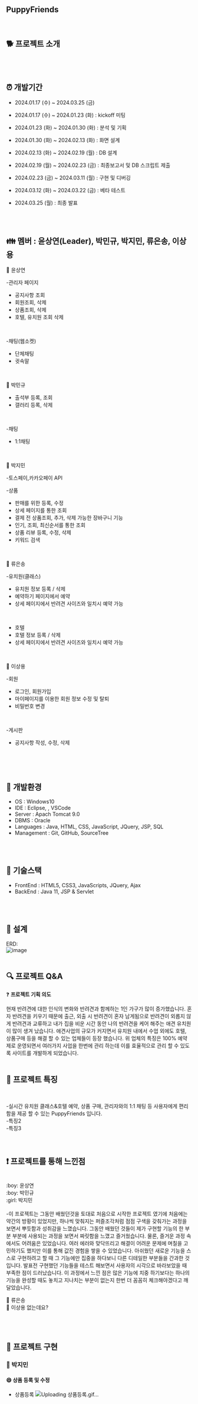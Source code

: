 ## PuppyFriends  
<br/>

## :dog2: 프로젝트 소개
<br/>
<br/>

## :alarm_clock: 개발기간
- 2024.01.17 (수) ~ 2024.03.25 (금)
- 2024.01.17 (수) ~ 2024.01.23 (화) : kickoff 미팅

- 2024.01.23 (화) ~ 2024.01.30 (화) : 분석 및 기획

- 2024.01.30 (화) ~ 2024.02.13 (화) : 화면 설계

- 2024.02.13 (화) ~ 2024.02.19 (월) : DB 설계

- 2024.02.19 (월) ~ 2024.02.23 (금) : 최종보고서 및 DB 스크립트 제출

- 2024.02.23 (금) ~ 2024.03.11 (월) : 구현 및 디버깅

- 2024.03.12 (화) ~ 2024.03.22 (금) : 베타 테스트

- 2024.03.25 (월) : 최종 발표

<br/>
<br/>

## :family: 멤버 : 윤상연(Leader), 박민규, 박지민, 류은송, 이상용
:boy: 윤상연 
<br/>

-관리자 페이지
- 공지사항 조회
- 회원조회, 삭제
- 상품조회, 삭제
- 호텔, 유치원 조회 삭제
<br/>

-채팅(웹소켓)
- 단체채팅
- 귓속말
<br/>

:boy: 박민규
<br/>

- 출석부 등록, 조회<br/>
- 갤러리 등록, 삭제
<br/>

-채팅
- 1:1채팅
<br/>

:girl: 박지민
<br/>

-토스페이,카카오페이 API
<br/>

-상품
- 판매를 위한 등록, 수정
- 상세 페이지를 통한 조회
- 결제 전 상품조회, 추가, 삭제 가능한 장바구니 기능
- 인기, 조회, 최신순서를 통한 조회
- 상품 리뷰 등록, 수정, 삭제
- 키워드 검색
<br/>

:girl: 류은송
<br/>

-유치원(클래스)
- 유치원 정보 등록 / 삭제
- 예약하기 페이지에서 예약
- 상세 페이지에서 반려견 사이즈와 일치시 예약 가능
<br/>

- 호텔
- 호텔 정보 등록 / 삭제
- 상세 페이지에서 반려견 사이즈와 일치시 예약 가능

<br/>

:boy: 이상용
<br/>

-회원
- 로그인, 회원가입
- 마이페이지를 이용한 회원 정보 수정 및 탈퇴
- 비밀번호 변경
<br/>

-게시판
- 공지사항 작성, 수정, 삭제
<br/>
<br/>
<br/>

## :wrench: 개발환경
- OS : Windows10
- IDE : Eclipse, , VSCode
- Server : Apach Tomcat 9.0
- DBMS : Oracle
- Languages : Java, HTML, CSS, JavaScript, JQuery, JSP, SQL
- Management : Git, GitHub, SourceTree
<br/>
<br/>

## :pushpin: 기술스택
- FrontEnd : HTML5, CSS3, JavaScripts, JQuery, Ajax
- BackEnd : Java 11, JSP & Servlet
<br/>
<br/>

## :floppy_disk: 설계
ERD:
<br/>
![image](https://github.com/hijimin/puppyFriends/assets/147786615/25de1f20-27f5-42ef-a991-7316584da368)
<br/>
<br/>

## :mag: 프로젝트 Q&A
:question: **프로젝트 기획 의도**
<br/>

현재 반려견에 대한 인식의 변화와 반려견과 함께하는 1인 가구가 많이 증가했습니다.
혼자 반려견을 키우기 때문에 출근, 외출 시 반려견이 혼자 남게됨으로 반려견이 외롭지 않게 반려견과 교류하고 내가 집을 비운 시간 동안 나의 반려견을 케어 해주는 애견 유치원이 많이 생겨 났습니다.
애견사업의 규모가 커지면서 유치원 내에서 수업 외에도 호텔, 상품구매 등을 해결 할 수 있는 업체들이 등장 했습니다.
위 업체의 특징은 100% 예약제로 운영되면서 여러가지 사업을 한번에 관리 하는데 이를 효율적으로 관리 할 수 있도록 사이트를 개발하게 되었습니다.
<br/>
<br/>

## :hatched_chick: 프로젝트 특징
<br/>

-실시간 유치원 클래스&호텔 예약, 상품 구매, 관리자와의 1:1 채팅 등 사용자에게 편리함을 제공 할 수 있는 PuppyFriends 입니다.<br/>
-특징2<br/>
-특징3<br/>
<br/>
<br/>

## :heavy_exclamation_mark: 프로젝트를 통해 느낀점
<br/>
:boy: 윤상연
<br/>
:boy: 박민규
<br/>
:girl: 박지민
<br/>
<br/>
-이 프로젝트는 그동안 배웠던것을 토대로 처음으로 시작한 프로젝트 였기에 처음에는 약간의 방황이 있었지만, 하나씩 맞춰지는 퍼즐조각처럼 점점 구색을 갖춰가는 과정을 보면서 뿌듯함과 성취감을 느꼈습니다. 그동안 배웠던 것들이 제가 구현할 기능의 한 부분 부분에 사용되는 과정을 보면서 짜릿함을 느꼈고 즐거웠습니다. 물론, 즐거운 과정 속에서도 어려움은 있었습니다. 여러 에러와 맞닥뜨리고 해결이 어려운 문제에 며칠을 고민하기도 했지만 이를 통해 값진 경험을 쌓을 수 있었습니다. 아쉬웠던 새로운 기능을 스스로 구현하려고 할 때 그 기능에만 집중을 하다보니 다른 디테일한 부분들을 간과한 것입니다.
발표전 구현했던 기능들을 테스트 해보면서 사용자의 시각으로  바라보았을 때 부족한 점이 드러났습니다. 이 과정에서 느낀 점은 많은 기능에 치중 하기보다는 하나의 기능을 완성할 때도 놓치고 지나치는 부분이 없는지 한번 더 꼼꼼히 체크해야겠다고 깨달았습니다.

:girl: 류은송
<br/>
:boy: 이상용  없는데요?
<br/>
<br/>
<br/>
<br/>
## :blue_heart: 프로젝트 구현
### :girl: 박지민
#### :smile: 상품 등록 및 수정
- 상품등록
![Uploading 상품등록.gif…]()
